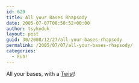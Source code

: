 ```yaml
---
id: 629
title: All your Bases Rhapsody
date: 2005-07-07T08:50:52+00:00
author: tsykoduk
layout: post
guid: 30/2008/12/27/all-your-bases-rhapsody
permalink: /2005/07/07/all-your-bases-rhapsody/
categories:
  - Fun!
---
```

<p>All your bases, with a <a href="http://www.pwned.nl/ayb/">Twist</a>!</p>